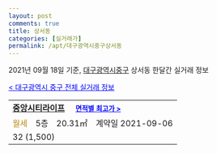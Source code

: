 ```yaml
---
layout: post
comments: true
title: 상서동
categories: [실거래가]
permalink: /apt/대구광역시중구상서동
---
```


2021년 09월 18일 기준, <a href="/apt/대구광역시중구">대구광역시중구</a> 상서동 한달간 실거래 정보

<a style="color: blue;" href="/apt/대구광역시중구">< 대구광역시 중구 전체 실거래 정보</a>
<!---- start ---->
<table>
  <tr>
    <td colspan="4" style="font-weight: bold;"><a href="/apt/대구광역시중구상서동중앙시티라이프">중앙시티라이프</a> &nbsp;&nbsp;&nbsp; <a style="color: blue; font-size: smaller;" href="/apt/대구광역시중구상서동중앙시티라이프">면적별 최고가 ></a></td>
  </tr>
    
  <tr>
    <td><a style="color: darkgoldenrod">월세</a></td>
    <td>5층</td>
    <td>20.31㎡</td>
    <td>계약일 2021-09-06</td>
  </tr>
  <tr>
    <td colspan="4">32 (1,500)</td>
  </tr>
    
</table>
<!---- end ---->
    